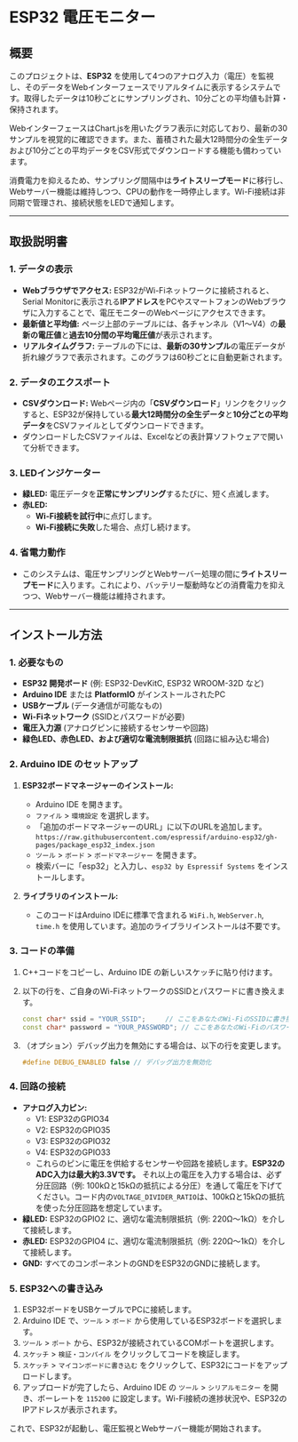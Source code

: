 # ESP32 電圧モニター

## 概要

このプロジェクトは、**ESP32** を使用して4つのアナログ入力（電圧）を監視し、そのデータをWebインターフェースでリアルタイムに表示するシステムです。取得したデータは10秒ごとにサンプリングされ、10分ごとの平均値も計算・保持されます。

WebインターフェースはChart.jsを用いたグラフ表示に対応しており、最新の30サンプルを視覚的に確認できます。また、蓄積された最大12時間分の全生データおよび10分ごとの平均データをCSV形式でダウンロードする機能も備わっています。

消費電力を抑えるため、サンプリング間隔中は**ライトスリープモード**に移行し、Webサーバー機能は維持しつつ、CPUの動作を一時停止します。Wi-Fi接続は非同期で管理され、接続状態をLEDで通知します。

---

## 取扱説明書

### 1. データの表示

* **Webブラウザでアクセス:** ESP32がWi-Fiネットワークに接続されると、Serial Monitorに表示される**IPアドレス**をPCやスマートフォンのWebブラウザに入力することで、電圧モニターのWebページにアクセスできます。
* **最新値と平均値:** ページ上部のテーブルには、各チャンネル（V1〜V4）の**最新の電圧値**と**過去10分間の平均電圧値**が表示されます。
* **リアルタイムグラフ:** テーブルの下には、**最新の30サンプル**の電圧データが折れ線グラフで表示されます。このグラフは60秒ごとに自動更新されます。

### 2. データのエクスポート

* **CSVダウンロード:** Webページ内の「**CSVダウンロード**」リンクをクリックすると、ESP32が保持している**最大12時間分の全生データ**と**10分ごとの平均データ**をCSVファイルとしてダウンロードできます。
* ダウンロードしたCSVファイルは、Excelなどの表計算ソフトウェアで開いて分析できます。

### 3. LEDインジケーター

* **緑LED:** 電圧データを**正常にサンプリング**するたびに、短く点滅します。
* **赤LED:**
    * **Wi-Fi接続を試行中**に点灯します。
    * **Wi-Fi接続に失敗**した場合、点灯し続けます。

### 4. 省電力動作

* このシステムは、電圧サンプリングとWebサーバー処理の間に**ライトスリープモード**に入ります。これにより、バッテリー駆動時などの消費電力を抑えつつ、Webサーバー機能は維持されます。

---

## インストール方法

### 1. 必要なもの

* **ESP32 開発ボード** (例: ESP32-DevKitC, ESP32 WROOM-32D など)
* **Arduino IDE** または **PlatformIO** がインストールされたPC
* **USBケーブル** (データ通信が可能なもの)
* **Wi-Fiネットワーク** (SSIDとパスワードが必要)
* **電圧入力源** (アナログピンに接続するセンサーや回路)
* **緑色LED、赤色LED、および適切な電流制限抵抗** (回路に組み込む場合)

### 2. Arduino IDE のセットアップ

1.  **ESP32ボードマネージャーのインストール:**
    * Arduino IDE を開きます。
    * `ファイル` > `環境設定` を選択します。
    * 「追加のボードマネージャーのURL」に以下のURLを追加します。
        `https://raw.githubusercontent.com/espressif/arduino-esp32/gh-pages/package_esp32_index.json`
    * `ツール` > `ボード` > `ボードマネージャー` を開きます。
    * 検索バーに「esp32」と入力し、`esp32 by Espressif Systems` をインストールします。

2.  **ライブラリのインストール:**
    * このコードはArduino IDEに標準で含まれる `WiFi.h`, `WebServer.h`, `time.h` を使用しています。追加のライブラリインストールは不要です。

### 3. コードの準備

1.  C++コードをコピーし、Arduino IDE の新しいスケッチに貼り付けます。
2.  以下の行を、ご自身のWi-FiネットワークのSSIDとパスワードに書き換えます。

    ```cpp
    const char* ssid = "YOUR_SSID";     // ここをあなたのWi-FiのSSIDに書き換える
    const char* password = "YOUR_PASSWORD"; // ここをあなたのWi-Fiのパスワードに書き換える
    ```

3.  （オプション）デバッグ出力を無効にする場合は、以下の行を変更します。

    ```cpp
    #define DEBUG_ENABLED false // デバッグ出力を無効化
    ```

### 4. 回路の接続

* **アナログ入力ピン:**
    * V1: ESP32のGPIO34
    * V2: ESP32のGPIO35
    * V3: ESP32のGPIO32
    * V4: ESP32のGPIO33
    * これらのピンに電圧を供給するセンサーや回路を接続します。**ESP32のADC入力は最大約3.3Vです。** それ以上の電圧を入力する場合は、必ず分圧回路（例: 100kΩと15kΩの抵抗による分圧）を通して電圧を下げてください。コード内の`VOLTAGE_DIVIDER_RATIO`は、100kΩと15kΩの抵抗を使った分圧回路を想定しています。
* **緑LED:** ESP32のGPIO2 に、適切な電流制限抵抗（例: 220Ω〜1kΩ）を介して接続します。
* **赤LED:** ESP32のGPIO4 に、適切な電流制限抵抗（例: 220Ω〜1kΩ）を介して接続します。
* **GND:** すべてのコンポーネントのGNDをESP32のGNDに接続します。

### 5. ESP32への書き込み

1.  ESP32ボードをUSBケーブルでPCに接続します。
2.  Arduino IDE で、`ツール` > `ボード` から使用しているESP32ボードを選択します。
3.  `ツール` > `ポート` から、ESP32が接続されているCOMポートを選択します。
4.  `スケッチ` > `検証・コンパイル` をクリックしてコードを検証します。
5.  `スケッチ` > `マイコンボードに書き込む` をクリックして、ESP32にコードをアップロードします。
6.  アップロードが完了したら、Arduino IDE の `ツール` > `シリアルモニター` を開き、ボーレートを `115200` に設定します。Wi-Fi接続の進捗状況や、ESP32のIPアドレスが表示されます。

これで、ESP32が起動し、電圧監視とWebサーバー機能が開始されます。
